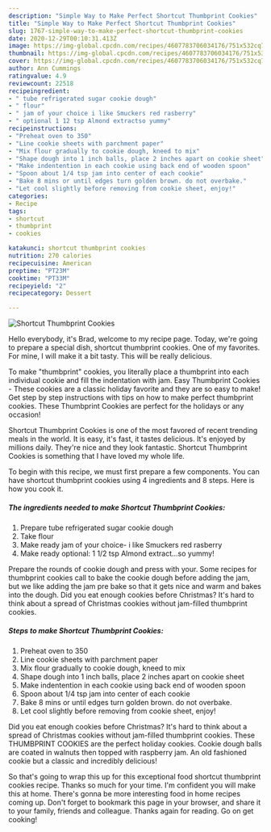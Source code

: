 ```yaml
---
description: "Simple Way to Make Perfect Shortcut Thumbprint Cookies"
title: "Simple Way to Make Perfect Shortcut Thumbprint Cookies"
slug: 1767-simple-way-to-make-perfect-shortcut-thumbprint-cookies
date: 2020-12-29T00:10:31.413Z
image: https://img-global.cpcdn.com/recipes/4607783706034176/751x532cq70/shortcut-thumbprint-cookies-recipe-main-photo.jpg
thumbnail: https://img-global.cpcdn.com/recipes/4607783706034176/751x532cq70/shortcut-thumbprint-cookies-recipe-main-photo.jpg
cover: https://img-global.cpcdn.com/recipes/4607783706034176/751x532cq70/shortcut-thumbprint-cookies-recipe-main-photo.jpg
author: Ann Cummings
ratingvalue: 4.9
reviewcount: 22518
recipeingredient:
- " tube refrigerated sugar cookie dough"
- " flour"
- " jam of your choice i like Smuckers red rasberry"
- " optional 1 12 tsp Almond extractso yummy"
recipeinstructions:
- "Preheat oven to 350"
- "Line cookie sheets with parchment paper"
- "Mix flour gradually to cookie dough, kneed to mix"
- "Shape dough into 1 inch balls, place 2 inches apart on cookie sheet"
- "Make indentention in each cookie using back end of wooden spoon"
- "Spoon about 1/4 tsp jam into center of each cookie"
- "Bake 8 mins or until edges turn golden brown. do not overbake."
- "Let cool slightly before removing from cookie sheet, enjoy!"
categories:
- Recipe
tags:
- shortcut
- thumbprint
- cookies

katakunci: shortcut thumbprint cookies 
nutrition: 270 calories
recipecuisine: American
preptime: "PT23M"
cooktime: "PT33M"
recipeyield: "2"
recipecategory: Dessert

---
```



![Shortcut Thumbprint Cookies](https://img-global.cpcdn.com/recipes/4607783706034176/751x532cq70/shortcut-thumbprint-cookies-recipe-main-photo.jpg)

Hello everybody, it's Brad, welcome to my recipe page. Today, we're going to prepare a special dish, shortcut thumbprint cookies. One of my favorites. For mine, I will make it a bit tasty. This will be really delicious.

To make &#34;thumbprint&#34; cookies, you literally place a thumbprint into each individual cookie and fill the indentation with jam. Easy Thumbprint Cookies - These cookies are a classic holiday favorite and they are so easy to make! Get step by step instructions with tips on how to make perfect thumbprint cookies. These Thumbprint Cookies are perfect for the holidays or any occasion!

Shortcut Thumbprint Cookies is one of the most favored of recent trending meals in the world. It is easy, it's fast, it tastes delicious. It's enjoyed by millions daily. They're nice and they look fantastic. Shortcut Thumbprint Cookies is something that I have loved my whole life.


To begin with this recipe, we must first prepare a few components. You can have shortcut thumbprint cookies using 4 ingredients and 8 steps. Here is how you cook it.

<!--inarticleads1-->

##### The ingredients needed to make Shortcut Thumbprint Cookies:

1. Prepare  tube refrigerated sugar cookie dough
1. Take  flour
1. Make ready  jam of your choice- i like Smuckers red rasberry
1. Make ready  optional: 1 1/2 tsp Almond extract...so yummy!


Prepare the rounds of cookie dough and press with your. Some recipes for thumbprint cookies call to bake the cookie dough before adding the jam, but we like adding the jam pre bake so that it gets nice and warm and bakes into the dough. Did you eat enough cookies before Christmas? It&#39;s hard to think about a spread of Christmas cookies without jam-filled thumbprint cookies. 

<!--inarticleads2-->

##### Steps to make Shortcut Thumbprint Cookies:

1. Preheat oven to 350
1. Line cookie sheets with parchment paper
1. Mix flour gradually to cookie dough, kneed to mix
1. Shape dough into 1 inch balls, place 2 inches apart on cookie sheet
1. Make indentention in each cookie using back end of wooden spoon
1. Spoon about 1/4 tsp jam into center of each cookie
1. Bake 8 mins or until edges turn golden brown. do not overbake.
1. Let cool slightly before removing from cookie sheet, enjoy!


Did you eat enough cookies before Christmas? It&#39;s hard to think about a spread of Christmas cookies without jam-filled thumbprint cookies. These THUMBPRINT COOKIES are the perfect holiday cookies. Cookie dough balls are coated in walnuts then topped with raspberry jam. An old fashioned cookie but a classic and incredibly delicious! 

So that's going to wrap this up for this exceptional food shortcut thumbprint cookies recipe. Thanks so much for your time. I'm confident you will make this at home. There's gonna be more interesting food in home recipes coming up. Don't forget to bookmark this page in your browser, and share it to your family, friends and colleague. Thanks again for reading. Go on get cooking!
